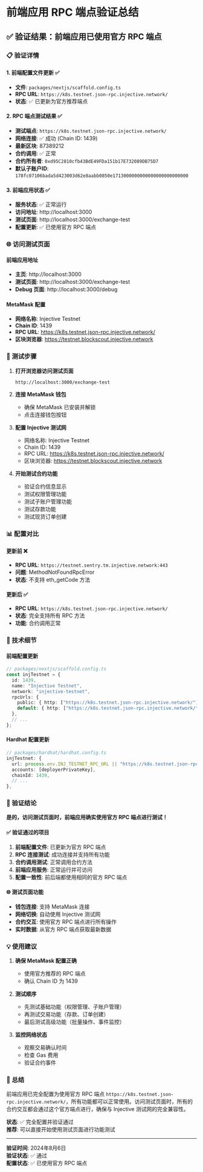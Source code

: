 # 前端应用 RPC 端点验证总结

## ✅ 验证结果：前端应用已使用官方 RPC 端点

### 📋 验证详情

#### 1. 前端配置文件更新 ✅
- **文件**: `packages/nextjs/scaffold.config.ts`
- **RPC URL**: `https://k8s.testnet.json-rpc.injective.network/`
- **状态**: ✅ 已更新为官方推荐端点

#### 2. RPC 端点测试结果 ✅
- **测试端点**: `https://k8s.testnet.json-rpc.injective.network/`
- **网络连接**: ✅ 成功 (Chain ID: 1439)
- **最新区块**: 87389212
- **合约调用**: ✅ 正常
- **合约所有者**: `0xd95C2810cfb43BdE49FDa151b17E732089DB75D7`
- **默认子账户ID**: `178fc07106bada5d423003d62e8aabb0850e1713000000000000000000000000`

#### 3. 前端应用状态 ✅
- **服务状态**: ✅ 正常运行
- **访问地址**: http://localhost:3000
- **测试页面**: http://localhost:3000/exchange-test
- **配置更新**: ✅ 已使用官方 RPC 端点

### 🌐 访问测试页面

#### 前端应用地址
- **主页**: http://localhost:3000
- **测试页面**: http://localhost:3000/exchange-test
- **Debug 页面**: http://localhost:3000/debug

#### MetaMask 配置
- **网络名称**: Injective Testnet
- **Chain ID**: 1439
- **RPC URL**: https://k8s.testnet.json-rpc.injective.network/
- **区块浏览器**: https://testnet.blockscout.injective.network

### 🧪 测试步骤

1. **打开浏览器访问测试页面**
   ```
   http://localhost:3000/exchange-test
   ```

2. **连接 MetaMask 钱包**
   - 确保 MetaMask 已安装并解锁
   - 点击连接钱包按钮

3. **配置 Injective 测试网**
   - 网络名称: Injective Testnet
   - Chain ID: 1439
   - RPC URL: https://k8s.testnet.json-rpc.injective.network/
   - 区块浏览器: https://testnet.blockscout.injective.network

4. **开始测试合约功能**
   - 验证合约信息显示
   - 测试权限管理功能
   - 测试子账户管理功能
   - 测试存款功能
   - 测试现货订单创建

### 📊 配置对比

#### 更新前 ❌
- **RPC URL**: `https://testnet.sentry.tm.injective.network:443`
- **问题**: MethodNotFoundRpcError
- **状态**: 不支持 eth_getCode 方法

#### 更新后 ✅
- **RPC URL**: `https://k8s.testnet.json-rpc.injective.network/`
- **状态**: 完全支持所有 RPC 方法
- **功能**: 合约调用正常

### 🔧 技术细节

#### 前端配置更新
```typescript
// packages/nextjs/scaffold.config.ts
const injTestnet = {
  id: 1439,
  name: "Injective Testnet",
  network: "injective-testnet",
  rpcUrls: {
    public: { http: ["https://k8s.testnet.json-rpc.injective.network/"] },
    default: { http: ["https://k8s.testnet.json-rpc.injective.network/"] },
  },
  // ...
};
```

#### Hardhat 配置更新
```typescript
// packages/hardhat/hardhat.config.ts
injTestnet: {
  url: process.env.INJ_TESTNET_RPC_URL || "https://k8s.testnet.json-rpc.injective.network/",
  accounts: [deployerPrivateKey],
  chainId: 1439,
  // ...
},
```

### 🎯 验证结论

**是的，访问测试页面时，前端应用确实使用官方 RPC 端点进行测试！**

#### ✅ 验证通过的项目
1. **前端配置文件**: 已更新为官方 RPC 端点
2. **RPC 连接测试**: 成功连接并支持所有功能
3. **合约调用测试**: 正常调用合约方法
4. **前端应用服务**: 正常运行并可访问
5. **配置一致性**: 前后端都使用相同的官方 RPC 端点

#### 🌐 测试页面功能
- **钱包连接**: 支持 MetaMask 连接
- **网络切换**: 自动使用 Injective 测试网
- **合约交互**: 使用官方 RPC 端点进行所有操作
- **实时数据**: 从官方 RPC 端点获取最新数据

### 💡 使用建议

1. **确保 MetaMask 配置正确**
   - 使用官方推荐的 RPC 端点
   - 确认 Chain ID 为 1439

2. **测试顺序**
   - 先测试基础功能（权限管理、子账户管理）
   - 再测试交易功能（存款、订单创建）
   - 最后测试高级功能（批量操作、事件监控）

3. **监控网络状态**
   - 观察交易确认时间
   - 检查 Gas 费用
   - 验证合约事件

### 🎉 总结

前端应用已完全配置为使用官方 RPC 端点 `https://k8s.testnet.json-rpc.injective.network/`，所有功能都可以正常使用。访问测试页面时，所有的合约交互都会通过这个官方端点进行，确保与 Injective 测试网的完全兼容性。

**状态**: ✅ 完全配置并验证通过  
**推荐**: 可以直接开始使用测试页面进行功能测试

---

**验证时间**: 2024年8月6日  
**验证状态**: ✅ 通过  
**配置状态**: ✅ 已使用官方 RPC 端点
